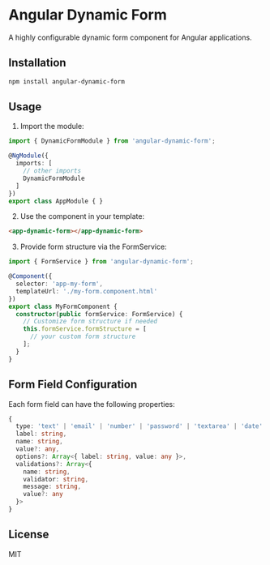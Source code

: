 # Angular Dynamic Form

A highly configurable dynamic form component for Angular applications.

## Installation

```bash
npm install angular-dynamic-form
```

## Usage

1. Import the module:

```typescript
import { DynamicFormModule } from 'angular-dynamic-form';

@NgModule({
  imports: [
    // other imports
    DynamicFormModule
  ]
})
export class AppModule { }
```

2. Use the component in your template:

```html
<app-dynamic-form></app-dynamic-form>
```

3. Provide form structure via the FormService:

```typescript
import { FormService } from 'angular-dynamic-form';

@Component({
  selector: 'app-my-form',
  templateUrl: './my-form.component.html'
})
export class MyFormComponent {
  constructor(public formService: FormService) {
    // Customize form structure if needed
    this.formService.formStructure = [
      // your custom form structure
    ];
  }
}
```

## Form Field Configuration

Each form field can have the following properties:

```typescript
{
  type: 'text' | 'email' | 'number' | 'password' | 'textarea' | 'date' | 'select' | 'radio' | 'checkbox' | 'checkbox-group',
  label: string,
  name: string,
  value?: any,
  options?: Array<{ label: string, value: any }>,
  validations?: Array<{
    name: string,
    validator: string,
    message: string,
    value?: any
  }>
}
```

## License

MIT